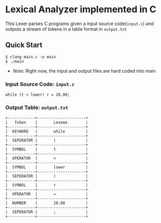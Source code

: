 # Lexical Analyzer implemented in C

This Lexer parses C programs given a input source code(`input.c`) and outputs a stream of tokens in a table format in `output.txt`

## Quick Start
``` console
$ clang main.c -o main
$ ./main
```
* *Note*: Right now, the input and output files are hard coded into main

### Input Source Code: `input.c`
    while (t < lower) r = 28.00;

### Output Table: `output.txt`
    +------------+---------------------+
    |   Token    |       Lexeme        |
    +------------+---------------------+
    |  KEYWORD   |       while         |
    +------------+---------------------+
    |  SEPERATOR |       (             |
    +------------+---------------------+
    |  SYMBOL    |       t             |
    +------------+---------------------+
    |  OPERATOR  |       <             |
    +------------+---------------------+
    |  SYMBOL    |       lower         |
    +------------+---------------------+
    |  SEPERATOR |       )             |
    +------------+---------------------+
    |  SYMBOL    |       r             |
    +------------+---------------------+
    |  OPERATOR  |       =             |
    +------------+---------------------+
    |  NUMBER    |       28.00         |
    +------------+---------------------+
    |  SEPERATOR |       ;             |
    +------------+---------------------+
